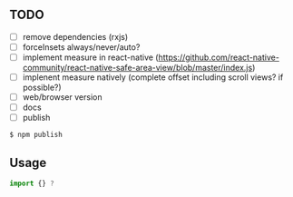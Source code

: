 ## TODO

- [ ] remove dependencies (rxjs)
- [ ] forceInsets always/never/auto?
- [ ] implement measure in react-native (https://github.com/react-native-community/react-native-safe-area-view/blob/master/index.js)
- [ ] implenent measure natively (complete offset including scroll views? if possible?)
- [ ] web/browser version
- [ ] docs
- [ ] publish

```
$ npm publish
```

## Usage

```js
import {} ?
```
